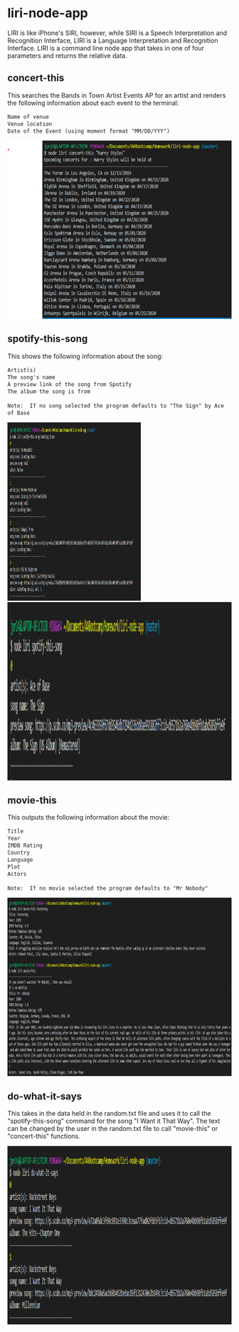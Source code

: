 # liri-node-app

LIRI is like iPhone's SIRI, however, while SIRI is a Speech Interpretation and Recognition Interface, LIRI is a Language Interpretation and Recognition Interface. LIRI is a command line node app that takes in one of four parameters and returns the relative data.

## concert-this
This searches the Bands in Town Artist Events AP for an artist and renders the following information about each event to the terminal:

    Name of venue
    Venue location
    Date of the Event (using moment format "MM/DD/YYY")
    
 <img src="images/concert-this.gif" height="400" alt="Screenshot"/> 


## spotify-this-song

This shows the following information about the song:

    Artist(s)
    The song's name
    A preview link of the song from Spotify
    The album the song is from
    
    Note:  If no song selected the program defaults to "The Sign" by Ace of Base
      
 <img src="images/spotify-this.gif" height="400" width="300" alt="Screenshot"/> 
 <img src="images/the-sign.gif" height="400"  alt="Screenshot"/> 
    
## movie-this

This outputs the following information about the movie:

    Title
    Year
    IMDB Rating
    Country 
    Language
    Plot
    Actors
    
    Note:  If no movie selected the program defaults to "Mr Nobody" 
    
<img src="images/movie-this.gif" height="400" alt="Screenshot"/> 

## do-what-it-says

This takes in the data held in the random.txt file and uses it to call the "spotify-this-song" command for the song "I Want it That Way".  The text can be changed by the user in the random.txt file to call "movie-this" or "concert-this" functions. 

<img src="images/do-it.gif" height="400" alt="Screenshot"/> 

